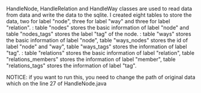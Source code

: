 HandleNode, HandleRelation and HandleWay classes are used to read data from data and write the data to the sqlite. 
I created eight tables to store the data, two for label "node", three for label "way" and three for label "relation".
<node>: table "nodes" stores the basic information of label "node" and table "nodes_tags" stores the label "tag" of the node.
<way>: table "ways" stores the basic information of label "node", table "ways_nodes" stores the id of label "node" and "way", table "ways_tags" stores the information of label "tag".
<relation>: table "relations" stores the basic information of label "relation", table "relations_members" stores the information of label "member", table "relations_tags" stores the information of label "tag".  

NOTICE:
if you want to run this, you need to change the path of original data which on the line 27 of HandleNode.java